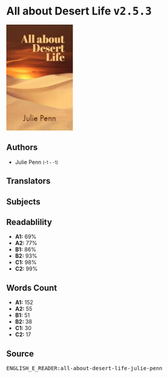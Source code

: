 # All about Desert Life <kbd>v2.5.3</kbd>

![](./cover.medium.jpg "")

## Authors


 - Julie Penn <small>(-1 - -1)</small>

## Translators



## Subjects



## Readablility


 - **A1:** 69%
 - **A2:** 77%
 - **B1:** 86%
 - **B2:** 93%
 - **C1:** 98%
 - **C2:** 99%

## Words Count


 - **A1:** 152
 - **A2:** 55
 - **B1:** 51
 - **B2:** 38
 - **C1:** 30
 - **C2:** 17

## Source


<kbd>ENGLISH_E_READER:all-about-desert-life-julie-penn</kbd>
